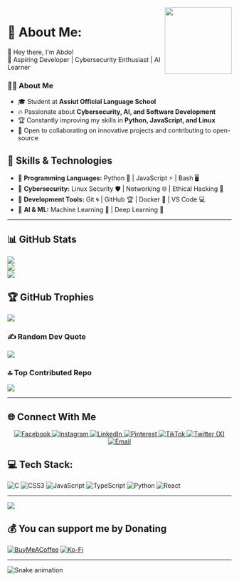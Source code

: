 <img align="right" height="150" src="https://avatars.githubusercontent.com/u/141569025?v=4" />

# 💫 About Me:
👋 Hey there, I'm Abdo!<br>🚀 Aspiring Developer | Cybersecurity Enthusiast | AI Learner  

### 👨‍💻 About Me
- 🎓 Student at **Assiut Official Language School**  
- 🔥 Passionate about **Cybersecurity, AI, and Software Development**  
- 🏆 Constantly improving my skills in **Python, JavaScript, and Linux**  
- 🎯 Open to collaborating on innovative projects and contributing to open-source  

## 🚀 Skills & Technologies
- 🔹 **Programming Languages:** Python 🐍 | JavaScript ⚡ | Bash 🖥️  
- 🔹 **Cybersecurity:** Linux Security 🛡️ | Networking 🌐 | Ethical Hacking 🔐  
- 🔹 **Development Tools:** Git 🌀 | GitHub 🏆 | Docker 🐳 | VS Code 💻  
- 🔹 **AI & ML:** Machine Learning 🤖 | Deep Learning 🧠  

---
## 📊 GitHub Stats
![](https://github-readme-stats.vercel.app/api?username=abdoaldoushy2009&theme=default&hide_border=false&include_all_commits=true&count_private=true)<br/>
![](https://nirzak-streak-stats.vercel.app/?user=abdoaldoushy2009&theme=default&hide_border=false)<br/>
![](https://github-readme-stats.vercel.app/api/top-langs/?username=abdoaldoushy2009&theme=default&hide_border=false&include_all_commits=true&count_private=true&layout=compact)

## 🏆 GitHub Trophies
![](https://github-profile-trophy.vercel.app/?username=abdoaldoushy2009&theme=default&no-frame=true&no-bg=false&margin-w=4)

### ✍️ Random Dev Quote
![](https://quotes-github-readme.vercel.app/api?type=horizontal&theme=radical)

### 🔝 Top Contributed Repo
![](https://github-contributor-stats.vercel.app/api?username=abdoaldoushy2009&limit=5&theme=default&combine_all_yearly_contributions=true)

---

## 🌐 Connect With Me
<p align="center">
  <a href="https://facebook.com/abdoaldoushy" target="_blank">
    <img src="https://img.shields.io/badge/Facebook-%231877F2?style=for-the-badge&logo=facebook&logoColor=white" alt="Facebook"/>
  </a>
  <a href="https://instagram.com/abdo_aldoushy" target="_blank">
    <img src="https://img.shields.io/badge/Instagram-%23E4405F?style=for-the-badge&logo=instagram&logoColor=white" alt="Instagram"/>
  </a>
  <a href="https://linkedin.com/in/abdoaldoushy" target="_blank">
    <img src="https://img.shields.io/badge/LinkedIn-%230077B5?style=for-the-badge&logo=linkedin&logoColor=white" alt="LinkedIn"/>
  </a>
  <a href="https://pinterest.com/abdoaldoushy" target="_blank">
    <img src="https://img.shields.io/badge/Pinterest-%23E60023?style=for-the-badge&logo=pinterest&logoColor=white" alt="Pinterest"/>
  </a>
  <a href="https://tiktok.com/@abdoaldoushy" target="_blank">
    <img src="https://img.shields.io/badge/TikTok-%23000000?style=for-the-badge&logo=tiktok&logoColor=white" alt="TikTok"/>
  </a>
  <a href="https://x.com/abdoaldoushy" target="_blank">
    <img src="https://img.shields.io/badge/X-%23000000?style=for-the-badge&logo=x&logoColor=white" alt="Twitter (X)"/>
  </a>
  <a href="mailto:abdoaldoushy@gmail.com">
    <img src="https://img.shields.io/badge/Email-D14836?style=for-the-badge&logo=gmail&logoColor=white" alt="Email"/>
  </a>
</p>

## 💻 Tech Stack:
![C](https://img.shields.io/badge/c-%2300599C.svg?style=for-the-badge&logo=c&logoColor=white) 
![CSS3](https://img.shields.io/badge/css3-%231572B6.svg?style=for-the-badge&logo=css3&logoColor=white) 
![JavaScript](https://img.shields.io/badge/javascript-%23323330.svg?style=for-the-badge&logo=javascript&logoColor=%23F7DF1E) 
![TypeScript](https://img.shields.io/badge/typescript-%23007ACC.svg?style=for-the-badge&logo=typescript&logoColor=white) 
![Python](https://img.shields.io/badge/python-3670A0?style=for-the-badge&logo=python&logoColor=ffdd54) 
![React](https://img.shields.io/badge/react-%2320232a.svg?style=for-the-badge&logo=react&logoColor=%2361DAFB)

---

[![](https://visitcount.itsvg.in/api?id=abdoaldoushy2009&icon=0&color=0)](https://visitcount.itsvg.in)

## 💰 You can support me by Donating
[![BuyMeACoffee](https://img.shields.io/badge/Buy%20Me%20a%20Coffee-ffdd00?style=for-the-badge&logo=buy-me-a-coffee&logoColor=black)](https://buymeacoffee.com/abdo_aldoushy?new=1) 
[![Ko-Fi](https://img.shields.io/badge/Ko--fi-F16061?style=for-the-badge&logo=ko-fi&logoColor=white)](https://ko-fi.com/abdo_aldoushy)

---

<img src="https://raw.githubusercontent.com/abdoaldoushy2009/abdoaldoushy2009/output/snake.svg" alt="Snake animation" />

<!-- Proudly created with GPRM ( https://gprm.itsvg.in ) -->
